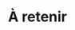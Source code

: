 ---
title: "À retenir"
description: "Wheel of Heaven is a knowledge base exploring the working hypothesis that life on Earth was intelligently designed by an extraterrestrial civilization, the so-called Elohim."
weight: 300
---